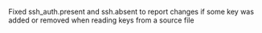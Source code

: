 Fixed ssh_auth.present and ssh.absent to report changes if some key was added or removed when reading keys from a source file
